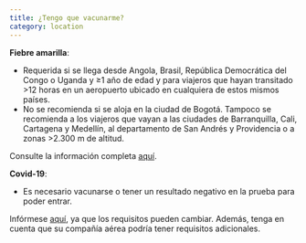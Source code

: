 ```yaml
---
title: ¿Tengo que vacunarme?
category: location
---
```

**Fiebre amarilla**:

* Requerida si se llega desde Angola, Brasil, República Democrática del Congo o Uganda y ≥1 año de edad y para viajeros que hayan transitado >12 horas en un aeropuerto ubicado en cualquiera de estos mismos países.
* No se recomienda si se aloja en la ciudad de Bogotá. Tampoco se recomienda a los viajeros que vayan a las ciudades de Barranquilla, Cali, Cartagena y Medellín, al departamento de San Andrés y Providencia o a zonas >2.300 m de altitud.

Consulte la información completa [aquí](https://wwwnc.cdc.gov/travel/destinations/traveler/none/colombia).



**Covid-19**: 

* Es necesario vacunarse o tener un resultado negativo en la prueba para poder entrar. 

Infórmese [aquí](https://co.usembassy.gov/covid-19-information/), ya que los requisitos pueden cambiar. Además, tenga en cuenta que su compañía aérea podría tener requisitos adicionales.
